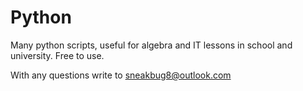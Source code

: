 # Python
Many python scripts, useful for algebra and IT lessons in school and university.
Free to use.

With any questions write to sneakbug8@outlook.com
